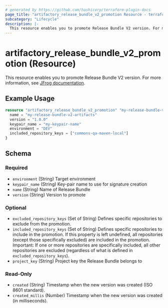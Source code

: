 ```yaml
---
# generated by https://github.com/hashicorp/terraform-plugin-docs
page_title: "artifactory_release_bundle_v2_promotion Resource - terraform-provider-artifactory"
subcategory: "Lifecycle"
description: |-
  This resource enables you to promote Release Bundle V2 version. For more information, see JFrog documentation https://jfrog.com/help/r/jfrog-artifactory-documentation/promote-a-release-bundle-v2-to-a-target-environment.
---
```


# artifactory_release_bundle_v2_promotion (Resource)

This resource enables you to promote Release Bundle V2 version. For more information, see [JFrog documentation](https://jfrog.com/help/r/jfrog-artifactory-documentation/promote-a-release-bundle-v2-to-a-target-environment).

## Example Usage

```terraform
resource "artifactory_release_bundle_v2_promotion" "my-release-bundle-v2-promotion" {
  name = "my-release-bundle-v2-artifacts"
  version = "1.0.0"
  keypair_name = "my-keypair-name"
  environment = "DEV"
  included_repository_keys = ["commons-qa-maven-local"]
}
```

<!-- schema generated by tfplugindocs -->
## Schema

### Required

- `environment` (String) Target environment
- `keypair_name` (String) Key-pair name to use for signature creation
- `name` (String) Name of Release Bundle
- `version` (String) Version to promote

### Optional

- `excluded_repository_keys` (Set of String) Defines specific repositories to exclude from the promotion.
- `included_repository_keys` (Set of String) Defines specific repositories to include in the promotion. If this property is left undefined, all repositories (except those specifically excluded) are included in the promotion. Important: If one or more repositories are specifically included, all other repositories are excluded (regardless of what is defined in `excluded_repository_keys`).
- `project_key` (String) Project key the Release Bundle belongs to

### Read-Only

- `created` (String) Timestamp when the new version was created (ISO 8601 standard).
- `created_millis` (Number) Timestamp when the new version was created (in milliseconds).
